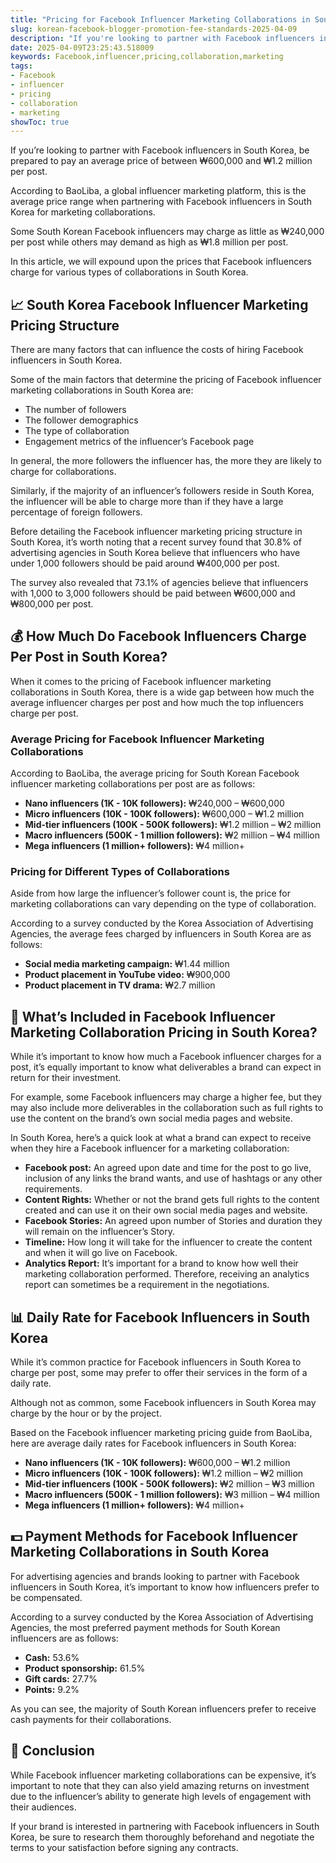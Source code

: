 ```yaml
---
title: "Pricing for Facebook Influencer Marketing Collaborations in South Korea"
slug: korean-facebook-blogger-promotion-fee-standards-2025-04-09
description: "If you're looking to partner with Facebook influencers in South Korea, be prepared to pay an average price of between ₩600,000 and ₩1.2 million per post.  In this article, we will expound upon the prices that Facebook influencers charge for various types of collaborations in South Korea."
date: 2025-04-09T23:25:43.518009
keywords: Facebook,influencer,pricing,collaboration,marketing
tags:
- Facebook
- influencer
- pricing
- collaboration
- marketing
showToc: true
---
```


If you’re looking to partner with Facebook influencers in South Korea, be prepared to pay an average price of between ₩600,000 and ₩1.2 million per post.

According to BaoLiba, a global influencer marketing platform, this is the average price range when partnering with Facebook influencers in South Korea for marketing collaborations.

Some South Korean Facebook influencers may charge as little as ₩240,000 per post while others may demand as high as ₩1.8 million per post.

In this article, we will expound upon the prices that Facebook influencers charge for various types of collaborations in South Korea. 

## 📈 South Korea Facebook Influencer Marketing Pricing Structure

There are many factors that can influence the costs of hiring Facebook influencers in South Korea.

Some of the main factors that determine the pricing of Facebook influencer marketing collaborations in South Korea are:

- The number of followers
- The follower demographics
- The type of collaboration
- Engagement metrics of the influencer’s Facebook page

In general, the more followers the influencer has, the more they are likely to charge for collaborations.

Similarly, if the majority of an influencer’s followers reside in South Korea, the influencer will be able to charge more than if they have a large percentage of foreign followers.

Before detailing the Facebook influencer marketing pricing structure in South Korea, it’s worth noting that a recent survey found that 30.8% of advertising agencies in South Korea believe that influencers who have under 1,000 followers should be paid around ₩400,000 per post. 

The survey also revealed that 73.1% of agencies believe that influencers with 1,000 to 3,000 followers should be paid between ₩600,000 and ₩800,000 per post.

## 💰 How Much Do Facebook Influencers Charge Per Post in South Korea?

When it comes to the pricing of Facebook influencer marketing collaborations in South Korea, there is a wide gap between how much the average influencer charges per post and how much the top influencers charge per post.

### Average Pricing for Facebook Influencer Marketing Collaborations

According to BaoLiba, the average pricing for South Korean Facebook influencer marketing collaborations per post are as follows:

- **Nano influencers (1K - 10K followers):** ₩240,000 – ₩600,000
- **Micro influencers (10K - 100K followers):** ₩600,000 – ₩1.2 million
- **Mid-tier influencers (100K - 500K followers):** ₩1.2 million – ₩2 million
- **Macro influencers (500K - 1 million followers):** ₩2 million – ₩4 million
- **Mega influencers (1 million+ followers):** ₩4 million+

### Pricing for Different Types of Collaborations

Aside from how large the influencer’s follower count is, the price for marketing collaborations can vary depending on the type of collaboration.

According to a survey conducted by the Korea Association of Advertising Agencies, the average fees charged by influencers in South Korea are as follows:

- **Social media marketing campaign:** ₩1.44 million
- **Product placement in YouTube video:** ₩900,000
- **Product placement in TV drama:** ₩2.7 million

## 🔑 What’s Included in Facebook Influencer Marketing Collaboration Pricing in South Korea?

While it’s important to know how much a Facebook influencer charges for a post, it’s equally important to know what deliverables a brand can expect in return for their investment.

For example, some Facebook influencers may charge a higher fee, but they may also include more deliverables in the collaboration such as full rights to use the content on the brand’s own social media pages and website.

In South Korea, here’s a quick look at what a brand can expect to receive when they hire a Facebook influencer for a marketing collaboration:

- **Facebook post:** An agreed upon date and time for the post to go live, inclusion of any links the brand wants, and use of hashtags or any other requirements.
- **Content Rights:** Whether or not the brand gets full rights to the content created and can use it on their own social media pages and website.
- **Facebook Stories:** An agreed upon number of Stories and duration they will remain on the influencer’s Story.
- **Timeline:** How long it will take for the influencer to create the content and when it will go live on Facebook.
- **Analytics Report:** It’s important for a brand to know how well their marketing collaboration performed. Therefore, receiving an analytics report can sometimes be a requirement in the negotiations.

## 📊 Daily Rate for Facebook Influencers in South Korea

While it’s common practice for Facebook influencers in South Korea to charge per post, some may prefer to offer their services in the form of a daily rate.

Although not as common, some Facebook influencers in South Korea may charge by the hour or by the project. 

Based on the Facebook influencer marketing pricing guide from BaoLiba, here are average daily rates for Facebook influencers in South Korea:

- **Nano influencers (1K - 10K followers):** ₩600,000 – ₩1.2 million
- **Micro influencers (10K - 100K followers):** ₩1.2 million – ₩2 million
- **Mid-tier influencers (100K - 500K followers):** ₩2 million – ₩3 million
- **Macro influencers (500K - 1 million followers):** ₩3 million – ₩4 million
- **Mega influencers (1 million+ followers):** ₩4 million+ 

## 💵 Payment Methods for Facebook Influencer Marketing Collaborations in South Korea

For advertising agencies and brands looking to partner with Facebook influencers in South Korea, it’s important to know how influencers prefer to be compensated.

According to a survey conducted by the Korea Association of Advertising Agencies, the most preferred payment methods for South Korean influencers are as follows:

- **Cash:** 53.6%
- **Product sponsorship:** 61.5%
- **Gift cards:** 27.7%
- **Points:** 9.2%

As you can see, the majority of South Korean influencers prefer to receive cash payments for their collaborations.

## 📢 Conclusion

While Facebook influencer marketing collaborations can be expensive, it’s important to note that they can also yield amazing returns on investment due to the influencer’s ability to generate high levels of engagement with their audiences. 

If your brand is interested in partnering with Facebook influencers in South Korea, be sure to research them thoroughly beforehand and negotiate the terms to your satisfaction before signing any contracts.